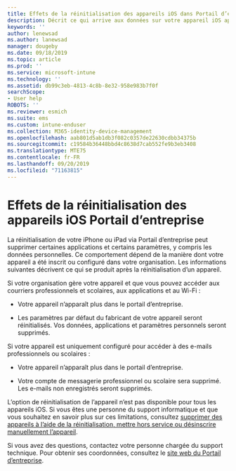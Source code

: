 ```yaml
---
title: Effets de la réinitialisation des appareils iOS dans Portail d’entreprise Intune | Microsoft Docs
description: Décrit ce qui arrive aux données sur votre appareil iOS après sa réinitialisation dans le Portail d’entreprise Intune.
keywords: ''
author: lenewsad
ms.author: lanewsad
manager: dougeby
ms.date: 09/18/2019
ms.topic: article
ms.prod: ''
ms.service: microsoft-intune
ms.technology: ''
ms.assetid: db99c3eb-4813-4c8b-8e32-958e983b7f0f
searchScope:
- User help
ROBOTS: ''
ms.reviewer: esmich
ms.suite: ems
ms.custom: intune-enduser
ms.collection: M365-identity-device-management
ms.openlocfilehash: aab801d5ab1db3f082c0357de22630cdbb34375b
ms.sourcegitcommit: c19584b36448bbd4c8638d7cab552fe9b3eb3408
ms.translationtype: MTE75
ms.contentlocale: fr-FR
ms.lasthandoff: 09/20/2019
ms.locfileid: "71163815"
---
```

# <a name="effects-of-company-portal-ios-device-reset"></a>Effets de la réinitialisation des appareils iOS Portail d’entreprise 

La réinitialisation de votre iPhone ou iPad via Portail d’entreprise peut supprimer certaines applications et certains paramètres, y compris les données personnelles. Ce comportement dépend de la manière dont votre appareil a été inscrit ou configuré dans votre organisation. Les informations suivantes décrivent ce qui se produit après la réinitialisation d’un appareil.  

Si votre organisation gère votre appareil et que vous pouvez accéder aux courriers professionnels et scolaires, aux applications et au Wi-Fi :

- Votre appareil n’apparaît plus dans le portail d’entreprise.  

- Les paramètres par défaut du fabricant de votre appareil seront réinitialisés. Vos données, applications et paramètres personnels seront supprimés.

Si votre appareil est uniquement configuré pour accéder à des e-mails professionnels ou scolaires :

- Votre appareil n’apparaît plus dans le portail d’entreprise.  

- Votre compte de messagerie professionnel ou scolaire sera supprimé. Les e-mails non enregistrés seront supprimés.   

L’option de réinitialisation de l’appareil n’est pas disponible pour tous les appareils iOS. Si vous êtes une personne du support informatique et que vous souhaitez en savoir plus sur ces limitations, consultez [supprimer des appareils à l’aide de la réinitialisation, mettre hors service ou désinscrire manuellement l’appareil](https://docs.microsoft.com/intune/devices-wipe).  

Si vous avez des questions, contactez votre personne chargée du support technique. Pour obtenir ses coordonnées, consultez le [site web du Portail d’entreprise](https://go.microsoft.com/fwlink/?linkid=2010980).
